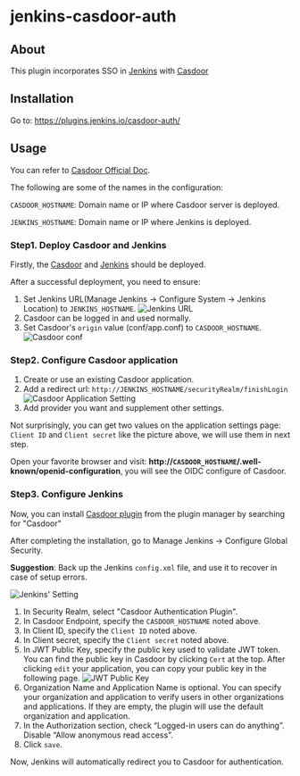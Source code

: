 # jenkins-casdoor-auth

## About

This plugin incorporates SSO in [Jenkins](https://jenkins.io) with [Casdoor](https://casdoor.org/)

## Installation

Go to: https://plugins.jenkins.io/casdoor-auth/

## Usage

You can refer to [Casdoor Official Doc](https://casdoor.org/docs/integration/java/jenkins-plugin/).

The following are some of the names in the configuration:

`CASDOOR_HOSTNAME`: Domain name or IP where Casdoor server is deployed.

`JENKINS_HOSTNAME`: Domain name or IP where Jenkins is deployed.


### Step1. Deploy Casdoor and Jenkins
Firstly, the [Casdoor](https://casdoor.org/docs/basic/server-installation) and [Jenkins](https://www.jenkins.io/doc/book/installing/) should be deployed.

After a successful deployment, you need to ensure:
1. Set Jenkins URL(Manage Jenkins -> Configure System -> Jenkins Location) to `JENKINS_HOSTNAME`.
   ![Jenkins URL](https://casdoor.org/assets/images/jenkins_url-9e8f261138a88501bdfce79ee1c1f3fa.png)
2. Casdoor can be logged in and used normally.
3. Set Casdoor's `origin` value (conf/app.conf) to `CASDOOR_HOSTNAME`.
   ![Casdoor conf](https://casdoor.org/assets/images/casdoor_origin-8f5d9e44f6b58828ce69e6e6d896e122.png)
### Step2. Configure Casdoor application
1. Create or use an existing Casdoor application.
2. Add a redirect url: `http://JENKINS_HOSTNAME/securityRealm/finishLogin`
   ![Casdoor Application Setting](https://casdoor.org/assets/images/appseeting_jenkins-6e0a2968614d0735005951278f44c008.png)
3. Add provider you want and supplement other settings.

Not surprisingly, you can get two values ​​on the application settings page: `Client ID` and `Client secret` like the picture above, we will use them in next step.

Open your favorite browser and visit: **http://`CASDOOR_HOSTNAME`/.well-known/openid-configuration**, you will see the OIDC configure of Casdoor.

### Step3. Configure Jenkins
Now, you can install [Casdoor plugin](https://plugins.jenkins.io/casdoor-auth/) from the plugin manager by searching for "Casdoor"

After completing the installation, go to Manage Jenkins -> Configure Global Security.

**Suggestion**: Back up the Jenkins `config.xml` file, and use it to recover in case of setup errors.

![Jenkins' Setting](https://casdoor.org/assets/images/jenkins_plugin-e66dcae10b60bbe2b5ac25a804ccf3cd.png)

1. In Security Realm, select "Casdoor Authentication Plugin".
2. In Casdoor Endpoint, specify the `CASDOOR_HOSTNAME` noted above.
2. In Client ID, specify the `Client ID` noted above.
3. In Client secret, specify the `Client secret` noted above.
4. In JWT Public Key, specify the public key used to validate JWT token. You can find the public key in Casdoor by clicking `Cert` at the top. After clicking `edit` your application, you can copy your public key in the following page.
   ![JWT Public Key](https://casdoor.org/assets/images/jenkins_cert-6ab012c3fd63b5d64bf09f182ae4a9c0.png)
5. Organization Name and Application Name is optional. You can specify your organization and application to verify users in other organizations and applications. If they are empty, the plugin will use the default organization and application.
6. In the Authorization section, check “Logged-in users can do anything”. Disable “Allow anonymous read access”.
7. Click `save`.

Now, Jenkins will automatically redirect you to Casdoor for authentication.

